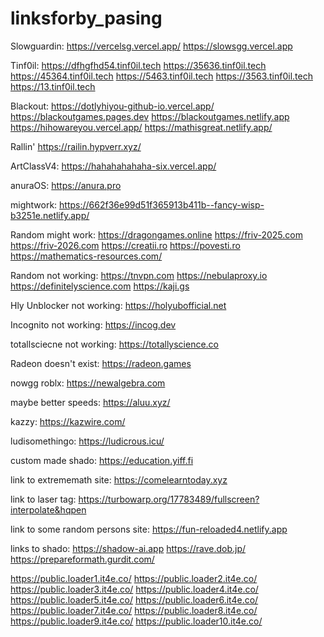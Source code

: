 # linksforby_pasing

Slowguardin: https://vercelsg.vercel.app/ https://slowsgg.vercel.app

Tinf0il: https://dfhgfhd54.tinf0il.tech https://35636.tinf0il.tech https://45364.tinf0il.tech https://5463.tinf0il.tech https://3563.tinf0il.tech https://13.tinf0il.tech

Blackout: https://dotlyhiyou-github-io.vercel.app/ https://blackoutgames.pages.dev https://blackoutgames.netlify.app 
https://hihowareyou.vercel.app/ https://mathisgreat.netlify.app/

Rallin' https://railin.hypverr.xyz/

ArtClassV4: https://hahahahahaha-six.vercel.app/

anuraOS: https://anura.pro

mightwork: https://662f36e99d51f365913b411b--fancy-wisp-b3251e.netlify.app/

Random might work: https://dragongames.online https://friv-2025.com https://friv-2026.com https://creatii.ro https://povesti.ro https://mathematics-resources.com/ 

Random not working: https://tnvpn.com https://nebulaproxy.io https://definitelyscience.com https://kaji.gs

Hly Unblocker not working: https://holyubofficial.net

Incognito not working: https://incog.dev

totallsciecne not working: https://totallyscience.co

Radeon doesn't exist: https://radeon.games

nowgg roblx: https://newalgebra.com

maybe better speeds: https://aluu.xyz/

kazzy: https://kazwire.com/


ludisomethingo: https://ludicrous.icu/


custom made shado: https://education.yiff.fi

link to extrememath site: https://comelearntoday.xyz





link to laser tag: https://turbowarp.org/17783489/fullscreen?interpolate&hqpen





link to some random persons site: https://fun-reloaded4.netlify.app






links to shado: https://shadow-ai.app https://rave.dob.jp/ https://prepareformath.gurdit.com/






https://public.loader1.it4e.co/ https://public.loader2.it4e.co/ https://public.loader3.it4e.co/ https://public.loader4.it4e.co/ https://public.loader5.it4e.co/ https://public.loader6.it4e.co/ https://public.loader7.it4e.co/ https://public.loader8.it4e.co/ https://public.loader9.it4e.co/ https://public.loader10.it4e.co/
